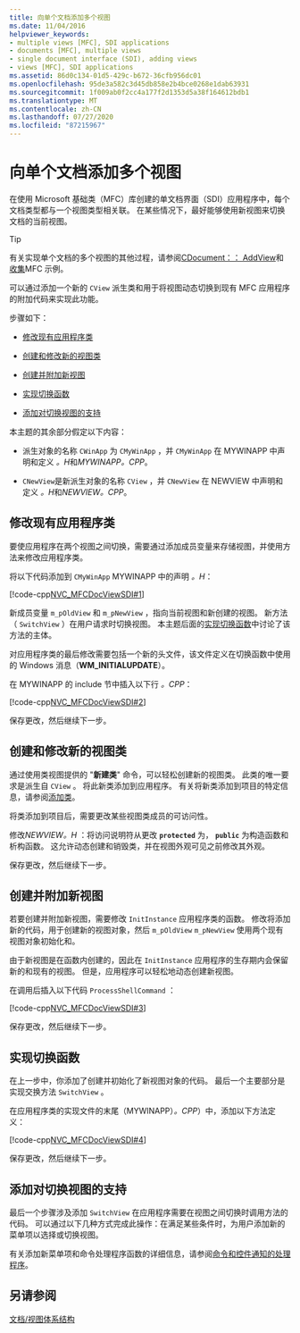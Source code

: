 ```yaml
---
title: 向单个文档添加多个视图
ms.date: 11/04/2016
helpviewer_keywords:
- multiple views [MFC], SDI applications
- documents [MFC], multiple views
- single document interface (SDI), adding views
- views [MFC], SDI applications
ms.assetid: 86d0c134-01d5-429c-b672-36cfb956dc01
ms.openlocfilehash: 95de3a582c3d45db858e2b4bce0268e1dab63931
ms.sourcegitcommit: 1f009ab0f2cc4a177f2d1353d5a38f164612bdb1
ms.translationtype: MT
ms.contentlocale: zh-CN
ms.lasthandoff: 07/27/2020
ms.locfileid: "87215967"
---
```

# <a name="adding-multiple-views-to-a-single-document"></a>向单个文档添加多个视图

在使用 Microsoft 基础类（MFC）库创建的单文档界面（SDI）应用程序中，每个文档类型都与一个视图类型相关联。 在某些情况下，最好能够使用新视图来切换文档的当前视图。

> [!TIP]
> 有关实现单个文档的多个视图的其他过程，请参阅[CDocument：： AddView](reference/cdocument-class.md#addview)和[收集](../overview/visual-cpp-samples.md)MFC 示例。

可以通过添加一个新的 `CView` 派生类和用于将视图动态切换到现有 MFC 应用程序的附加代码来实现此功能。

步骤如下：

- [修改现有应用程序类](#vcconmodifyexistingapplicationa1)

- [创建和修改新的视图类](#vcconnewviewclassa2)

- [创建并附加新视图](#vcconattachnewviewa3)

- [实现切换函数](#vcconswitchingfunctiona4)

- [添加对切换视图的支持](#vcconswitchingtheviewa5)

本主题的其余部分假定以下内容：

- 派生对象的名称 `CWinApp` 为 `CMyWinApp` ，并 `CMyWinApp` 在 MYWINAPP 中声明和定义 *。H*和*MYWINAPP。CPP*。

- `CNewView`是新派生对象的名称 `CView` ，并 `CNewView` 在 NEWVIEW 中声明和定义 *。H*和*NEWVIEW。CPP*。

## <a name="modify-the-existing-application-class"></a><a name="vcconmodifyexistingapplicationa1"></a>修改现有应用程序类

要使应用程序在两个视图之间切换，需要通过添加成员变量来存储视图，并使用方法来修改应用程序类。

将以下代码添加到 `CMyWinApp` MYWINAPP 中的声明 *。H*：

[!code-cpp[NVC_MFCDocViewSDI#1](codesnippet/cpp/adding-multiple-views-to-a-single-document_1.h)]

新成员变量 `m_pOldView` 和 `m_pNewView` ，指向当前视图和新创建的视图。 新方法（ `SwitchView` ）在用户请求时切换视图。 本主题后面的[实现切换函数](#vcconswitchingfunctiona4)中讨论了该方法的主体。

对应用程序类的最后修改需要包括一个新的头文件，该文件定义在切换函数中使用的 Windows 消息（**WM_INITIALUPDATE**）。

在 MYWINAPP 的 include 节中插入以下行 *。CPP*：

[!code-cpp[NVC_MFCDocViewSDI#2](codesnippet/cpp/adding-multiple-views-to-a-single-document_2.cpp)]

保存更改，然后继续下一步。

## <a name="create-and-modify-the-new-view-class"></a><a name="vcconnewviewclassa2"></a>创建和修改新的视图类

通过使用类视图提供的 "**新建类**" 命令，可以轻松创建新的视图类。 此类的唯一要求是派生自 `CView` 。 将此新类添加到应用程序。 有关将新类添加到项目的特定信息，请参阅[添加类](../ide/adding-a-class-visual-cpp.md)。

将类添加到项目后，需要更改某些视图类成员的可访问性。

修改*NEWVIEW。H* ：将访问说明符从更改 **`protected`** 为， **`public`** 为构造函数和析构函数。 这允许动态创建和销毁类，并在视图外观可见之前修改其外观。

保存更改，然后继续下一步。

## <a name="create-and-attach-the-new-view"></a><a name="vcconattachnewviewa3"></a>创建并附加新视图

若要创建并附加新视图，需要修改 `InitInstance` 应用程序类的函数。 修改将添加新的代码，用于创建新的视图对象，然后 `m_pOldView` `m_pNewView` 使用两个现有视图对象初始化和。

由于新视图是在函数内创建的，因此在 `InitInstance` 应用程序的生存期内会保留新的和现有的视图。 但是，应用程序可以轻松地动态创建新视图。

在调用后插入以下代码 `ProcessShellCommand` ：

[!code-cpp[NVC_MFCDocViewSDI#3](codesnippet/cpp/adding-multiple-views-to-a-single-document_3.cpp)]

保存更改，然后继续下一步。

## <a name="implement-the-switching-function"></a><a name="vcconswitchingfunctiona4"></a>实现切换函数

在上一步中，你添加了创建并初始化了新视图对象的代码。 最后一个主要部分是实现交换方法 `SwitchView` 。

在应用程序类的实现文件的末尾（MYWINAPP）*。CPP*）中，添加以下方法定义：

[!code-cpp[NVC_MFCDocViewSDI#4](codesnippet/cpp/adding-multiple-views-to-a-single-document_4.cpp)]

保存更改，然后继续下一步。

## <a name="add-support-for-switching-the-view"></a><a name="vcconswitchingtheviewa5"></a>添加对切换视图的支持

最后一个步骤涉及添加 `SwitchView` 在应用程序需要在视图之间切换时调用方法的代码。 可以通过以下几种方式完成此操作：在满足某些条件时，为用户添加新的菜单项以选择或切换视图。

有关添加新菜单项和命令处理程序函数的详细信息，请参阅[命令和控件通知的处理程序](handlers-for-commands-and-control-notifications.md)。

## <a name="see-also"></a>另请参阅

[文档/视图体系结构](document-view-architecture.md)
